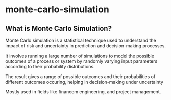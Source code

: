 # monte-carlo-simulation

## What is Monte Carlo Simulation?
Monte Carlo simulation is a statistical technique used to understand the impact of risk and uncertainty in prediction and decision-making processes.

It involves running a large number of simulations to model the possible outcomes of a process or system by randomly varying input parameters according to their probability distributions.

The result gives a range of possible outcomes and their probabilities of different outcomes occuring, helping in decision-making under uncertainty

Mostly used in fields like financem engineering, and project management.